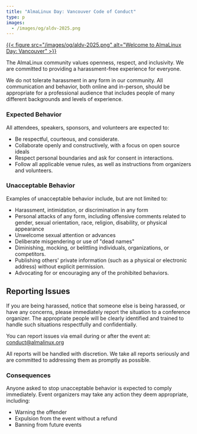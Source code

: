 ```yaml
---
title: "AlmaLinux Day: Vancouver Code of Conduct"
type: p
images:
  - /images/og/aldv-2025.png
---
```


[{{< figure src="/images/og/aldv-2025.png" alt="Welcome to AlmaLinux Day: Vancouver" >}}](/almalinux-day-vancouver-2025/)

The AlmaLinux community values openness, respect, and inclusivity. We are committed to providing a harassment-free experience for everyone.

We do not tolerate harassment in any form in our community. All communication and behavior, both online and in-person, should be appropriate for a professional audience that includes people of many different backgrounds and levels of experience.

### Expected Behavior

All attendees, speakers, sponsors, and volunteers are expected to:

- Be respectful, courteous, and considerate.
- Collaborate openly and constructively, with a focus on open source ideals
- Respect personal boundaries and ask for consent in interactions.
- Follow all applicable venue rules, as well as instructions from organizers and volunteers.

### Unacceptable Behavior

Examples of unacceptable behavior include, but are not limited to:

- Harassment, intimidation, or discrimination in any form
- Personal attacks of any form, including offensive comments related to gender, sexual orientation, race, religion, disability, or physical appearance
- Unwelcome sexual attention or advances
- Deliberate misgendering or use of "dead names"
- Diminishing, mocking, or belittling individuals, organizations, or competitors.
- Publishing others' private information (such as a physical or electronic address) without explicit permission.
- Advocating for or encouraging any of the prohibited behaviors.

## Reporting Issues

If you are being harassed, notice that someone else is being harassed, or have any concerns, please immediately report the situation to a conference organizer. The appropriate people will be clearly identified and trained to handle such situations respectfully and confidentially.

You can report issues via email during or after the event at: conduct@almalinux.org

All reports will be handled with discretion. We take all reports seriously and are committed to addressing them as promptly as possible.

### Consequences

Anyone asked to stop unacceptable behavior is expected to comply immediately. Event organizers may take any action they deem appropriate, including:

- Warning the offender
- Expulsion from the event without a refund
- Banning from future events
